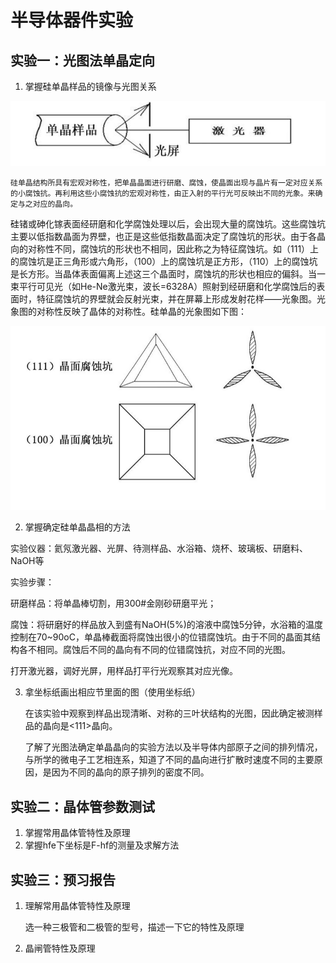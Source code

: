 # 半导体器件实验

## 实验一：光图法单晶定向

1. 掌握硅单晶样品的镜像与光图关系

![原理图](./img/半导体器件实验/1-1.png)

    硅单晶结构所具有宏观对称性，把单晶晶面进行研磨、腐蚀，使晶面出现与晶片有一定对应关系的小腐蚀抗。再利用这些小腐蚀抗的宏观对称性，由正入射的平行光可反映出不同的光象。来确定与之对应的晶向。 
    
硅锗或砷化镓表面经研磨和化学腐蚀处理以后，会出现大量的腐蚀坑。这些腐蚀坑主要以低指数晶面为界壁，也正是这些低指数晶面决定了腐蚀坑的形状。由于各晶向的对称性不同，腐蚀坑的形状也不相同，因此称之为特征腐蚀坑。如（111）上的腐蚀坑是正三角形或六角形，（100）上的腐蚀坑是正方形，（110）上的腐蚀坑是长方形。当晶体表面偏离上述这三个晶面时，腐蚀坑的形状也相应的偏斜。当一束平行可见光（如He-Ne激光束，波长=6328A）照射到经研磨和化学腐蚀后的表面时，特征腐蚀坑的界壁就会反射光束，并在屏幕上形成发射花样——光象图。光象图的对称性反映了晶体的对称性。硅单晶的光象图如下图： 

![硅单晶的光象图](./img/半导体器件实验/1-2.png)

2. 掌握确定硅单晶晶相的方法

实验仪器：氦氖激光器、光屏、待测样品、水浴箱、烧杯、玻璃板、研磨料、NaOH等

实验步骤：

研磨样品：将单晶棒切割，用300#金刚砂研磨平光；

腐蚀：将研磨好的样品放入到盛有NaOH(5%)的溶液中腐蚀5分钟，水浴箱的温度控制在70~90oC，单晶棒截面将腐蚀出很小的位错腐蚀坑。由于不同的晶面其结构各不相同。腐蚀后不同的晶向有不同的位错腐蚀抗，对应不同的光图。

打开激光器，调好光屏，用样品打平行光观察其对应光像。 

3. 拿坐标纸画出相应节里面的图（使用坐标纸）

    在该实验中观察到样品出现清晰、对称的三叶状结构的光图，因此确定被测样品的晶向是<111>晶向。

    了解了光图法确定单晶晶向的实验方法以及半导体内部原子之间的排列情况，与所学的微电子工艺相连系，知道了不同的晶向进行扩散时速度不同的主要原因，是因为不同的晶向的原子排列的密度不同。

## 实验二：晶体管参数测试

1. 掌握常用晶体管特性及原理
2. 掌握hfe下坐标是F-hf的测量及求解方法

## 实验三：预习报告
 
1. 理解常用晶体管特性及原理

    选一种三极管和二极管的型号，描述一下它的特性及原理
    
2. 晶闸管特性及原理